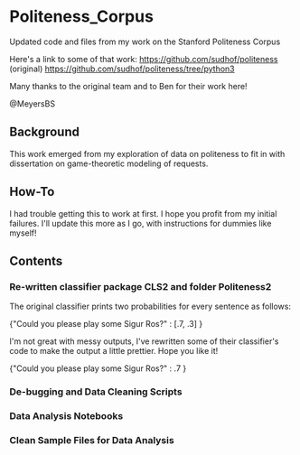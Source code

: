 # Politeness_Corpus
Updated code and files from my work on the Stanford Politeness Corpus

Here's a link to some of that work: 
https://github.com/sudhof/politeness (original) 
https://github.com/sudhof/politeness/tree/python3

Many thanks to the original team and to Ben for their work here! 

@MeyersBS

## Background
This work emerged from my exploration of data on politeness to fit in with dissertation on game-theoretic modeling of requests. 

## How-To
I had trouble getting this to work at first. I hope you profit from my initial failures. I'll update this more as I go, with instructions for dummies like myself! 

## Contents

### Re-written classifier package CLS2 and folder Politeness2

The original classifier prints two probabilities for every sentence as follows: 

\{"Could you please play some Sigur Ros?" : \[.7, .3\] \}

I'm not great with messy outputs, I've rewritten some of their classifier's code to make the output a little prettier. Hope you like it! 

\{"Could you please play some Sigur Ros?" : .7 \}

### De-bugging and Data Cleaning Scripts


### Data Analysis Notebooks

### Clean Sample Files for Data Analysis

